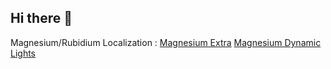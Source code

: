 ## Hi there 👋


Magnesium/Rubidium Localization : [Magnesium Extra](https://github.com/ForgeModi18n/MgRb-Extras-i18n) [Magnesium Dynamic Lights](https://github.com/ForgeModi18n/MgRbDynamicLights-i18n)

